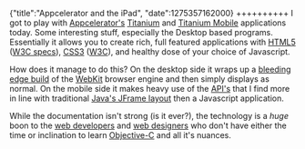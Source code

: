 {"title":"Appcelerator and the iPad", "date":1275357162000}
++++++++++
I got to play with [Appcelerator's](http://www.appcelerator.com/) [Titanium](http://www.appcelerator.com/products/titanium-cross-platform-application-development/) and [Titanium Mobile](http://www.appcelerator.com/products/titanium-mobile-application-development/) applications today. Some interesting stuff, especially the Desktop based programs. Essentially it allows you to create rich, full featured applications with [HTML5](http://en.wikipedia.org/wiki/HTML5) ([W3C specs](http://dev.w3.org/html5/spec/Overview.html)), [CSS3](http://www.css3.info/) ([W3C](http://www.w3.org/Style/CSS/current-work)), and healthy dose of your choice of Javascript. 

How does it manage to do this? On the desktop side it wraps up a [bleeding edge build](http://webkit.org/building/checkout.html) of the [WebKit](http://webkit.org/) browser engine and then simply displays as normal. On the mobile side it makes heavy use of the [API's](http://developer.appcelerator.com/apidoc/mobile/latest) that I find more in line with traditional [Java's JFrame layout](http://www.apl.jhu.edu/~hall/java/Swing-Tutorial/Swing-Tutorial-JFrame.html) then a Javascript application. 

While the documentation isn't strong (is it ever?), the technology is a *huge* boon to the [web developers](http://en.wikipedia.org/wiki/Web_development) and [web designers](http://www.smashingmagazine.com/2009/01/14/web-design-trends-for-2009/) who don't have either the time or inclination to learn [Objective-C](http://en.wikipedia.org/wiki/Objective-C) and all it's nuances.